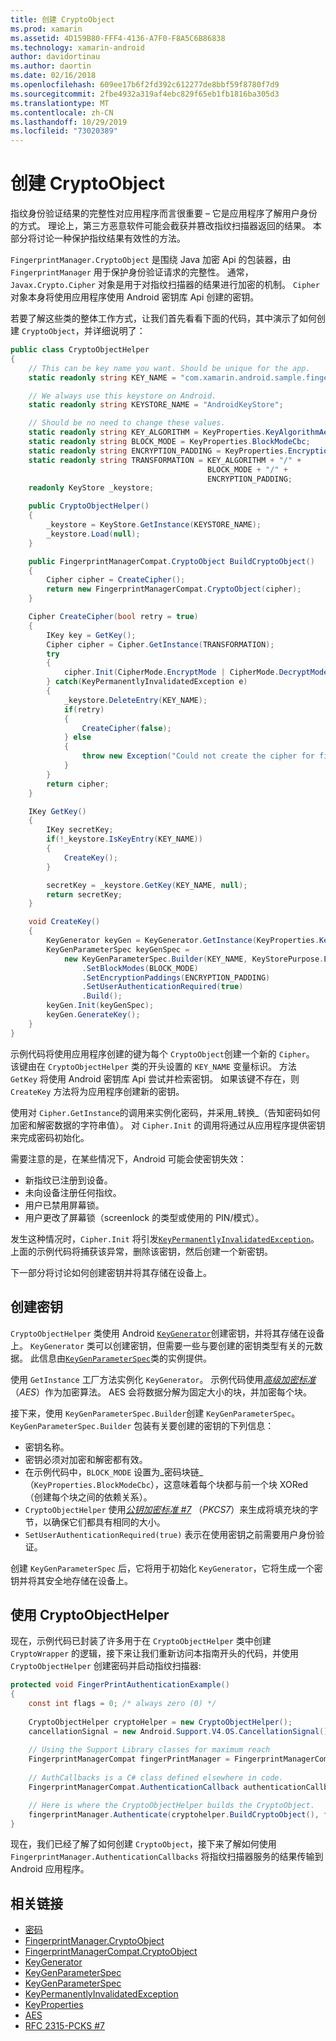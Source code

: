 ```yaml
---
title: 创建 CryptoObject
ms.prod: xamarin
ms.assetid: 4D159B80-FFF4-4136-A7F0-F8A5C6B86838
ms.technology: xamarin-android
author: davidortinau
ms.author: daortin
ms.date: 02/16/2018
ms.openlocfilehash: 609ee17b6f2fd392c612277de8bbf59f8780f7d9
ms.sourcegitcommit: 2fbe4932a319af4ebc829f65eb1fb1816ba305d3
ms.translationtype: MT
ms.contentlocale: zh-CN
ms.lasthandoff: 10/29/2019
ms.locfileid: "73020389"
---
```

# <a name="creating-a-cryptoobject"></a>创建 CryptoObject

指纹身份验证结果的完整性对应用程序而言很重要 &ndash; 它是应用程序了解用户身份的方式。 理论上，第三方恶意软件可能会截获并篡改指纹扫描器返回的结果。 本部分将讨论一种保护指纹结果有效性的方法。 

`FingerprintManager.CryptoObject` 是围绕 Java 加密 Api 的包装器，由 `FingerprintManager` 用于保护身份验证请求的完整性。 通常，`Javax.Crypto.Cipher` 对象是用于对指纹扫描器的结果进行加密的机制。 `Cipher` 对象本身将使用应用程序使用 Android 密钥库 Api 创建的密钥。

若要了解这些类的整体工作方式，让我们首先看看下面的代码，其中演示了如何创建 `CryptoObject`，并详细说明了：

```csharp
public class CryptoObjectHelper
{
    // This can be key name you want. Should be unique for the app.
    static readonly string KEY_NAME = "com.xamarin.android.sample.fingerprint_authentication_key";

    // We always use this keystore on Android.
    static readonly string KEYSTORE_NAME = "AndroidKeyStore";

    // Should be no need to change these values.
    static readonly string KEY_ALGORITHM = KeyProperties.KeyAlgorithmAes;
    static readonly string BLOCK_MODE = KeyProperties.BlockModeCbc;
    static readonly string ENCRYPTION_PADDING = KeyProperties.EncryptionPaddingPkcs7;
    static readonly string TRANSFORMATION = KEY_ALGORITHM + "/" +
                                            BLOCK_MODE + "/" +
                                            ENCRYPTION_PADDING;
    readonly KeyStore _keystore;

    public CryptoObjectHelper()
    {
        _keystore = KeyStore.GetInstance(KEYSTORE_NAME);
        _keystore.Load(null);
    }

    public FingerprintManagerCompat.CryptoObject BuildCryptoObject()
    {
        Cipher cipher = CreateCipher();
        return new FingerprintManagerCompat.CryptoObject(cipher);
    }

    Cipher CreateCipher(bool retry = true)
    {
        IKey key = GetKey();
        Cipher cipher = Cipher.GetInstance(TRANSFORMATION);
        try
        {
            cipher.Init(CipherMode.EncryptMode | CipherMode.DecryptMode, key);
        } catch(KeyPermanentlyInvalidatedException e)
        {
            _keystore.DeleteEntry(KEY_NAME);
            if(retry)
            {
                CreateCipher(false);
            } else
            {
                throw new Exception("Could not create the cipher for fingerprint authentication.", e);
            }
        }
        return cipher;
    }

    IKey GetKey()
    {
        IKey secretKey;
        if(!_keystore.IsKeyEntry(KEY_NAME))
        {
            CreateKey();
        }

        secretKey = _keystore.GetKey(KEY_NAME, null);
        return secretKey;
    }

    void CreateKey()
    {
        KeyGenerator keyGen = KeyGenerator.GetInstance(KeyProperties.KeyAlgorithmAes, KEYSTORE_NAME);
        KeyGenParameterSpec keyGenSpec =
            new KeyGenParameterSpec.Builder(KEY_NAME, KeyStorePurpose.Encrypt | KeyStorePurpose.Decrypt)
                .SetBlockModes(BLOCK_MODE)
                .SetEncryptionPaddings(ENCRYPTION_PADDING)
                .SetUserAuthenticationRequired(true)
                .Build();
        keyGen.Init(keyGenSpec);
        keyGen.GenerateKey();
    }
}
```

示例代码将使用应用程序创建的键为每个 `CryptoObject`创建一个新的 `Cipher`。 该键由在 `CryptoObjectHelper` 类的开头设置的 `KEY_NAME` 变量标识。 方法 `GetKey` 将使用 Android 密钥库 Api 尝试并检索密钥。 如果该键不存在，则 `CreateKey` 方法将为应用程序创建新的密钥。

使用对 `Cipher.GetInstance`的调用来实例化密码，并采用_转换_（告知密码如何加密和解密数据的字符串值）。 对 `Cipher.Init` 的调用将通过从应用程序提供密钥来完成密码初始化。 

需要注意的是，在某些情况下，Android 可能会使密钥失效： 

- 新指纹已注册到设备。
- 未向设备注册任何指纹。
- 用户已禁用屏幕锁。
- 用户更改了屏幕锁（screenlock 的类型或使用的 PIN/模式）。

发生这种情况时，`Cipher.Init` 将引发[`KeyPermanentlyInvalidatedException`](https://developer.android.com/reference/android/security/keystore/KeyPermanentlyInvalidatedException.html)。 上面的示例代码将捕获该异常，删除该密钥，然后创建一个新密钥。

下一部分将讨论如何创建密钥并将其存储在设备上。

## <a name="creating-a-secret-key"></a>创建密钥

`CryptoObjectHelper` 类使用 Android [`KeyGenerator`](xref:Javax.Crypto.KeyGenerator)创建密钥，并将其存储在设备上。 `KeyGenerator` 类可以创建密钥，但需要一些与要创建的密钥类型有关的元数据。 此信息由[`KeyGenParameterSpec`](https://developer.android.com/reference/android/security/keystore/KeyGenParameterSpec.html)类的实例提供。 

使用 `GetInstance` 工厂方法实例化 `KeyGenerator`。 示例代码使用[_高级加密标准_](https://en.wikipedia.org/wiki/Advanced_Encryption_Standard)（_AES_）作为加密算法。 AES 会将数据分解为固定大小的块，并加密每个块。

接下来，使用 `KeyGenParameterSpec.Builder`创建 `KeyGenParameterSpec`。 `KeyGenParameterSpec.Builder` 包装有关要创建的密钥的下列信息：

- 密钥名称。
- 密钥必须对加密和解密都有效。
- 在示例代码中，`BLOCK_MODE` 设置为_密码块链_（`KeyProperties.BlockModeCbc`），这意味着每个块都与前一个块 XORed （创建每个块之间的依赖关系）。 
- `CryptoObjectHelper` 使用[_公钥加密标准 #7_](https://tools.ietf.org/html/rfc2315) （_PKCS7_）来生成将填充块的字节，以确保它们都具有相同的大小。
- `SetUserAuthenticationRequired(true)` 表示在使用密钥之前需要用户身份验证。

创建 `KeyGenParameterSpec` 后，它将用于初始化 `KeyGenerator`，它将生成一个密钥并将其安全地存储在设备上。 

## <a name="using-the-cryptoobjecthelper"></a>使用 CryptoObjectHelper

现在，示例代码已封装了许多用于在 `CryptoObjectHelper` 类中创建 `CryptoWrapper` 的逻辑，接下来让我们重新访问本指南开头的代码，并使用 `CryptoObjectHelper` 创建密码并启动指纹扫描器: 

```csharp
protected void FingerPrintAuthenticationExample()
{
    const int flags = 0; /* always zero (0) */
    
    CryptoObjectHelper cryptoHelper = new CryptoObjectHelper();
    cancellationSignal = new Android.Support.V4.OS.CancellationSignal();
    
    // Using the Support Library classes for maximum reach
    FingerprintManagerCompat fingerPrintManager = FingerprintManagerCompat.From(this);
    
    // AuthCallbacks is a C# class defined elsewhere in code.
    FingerprintManagerCompat.AuthenticationCallback authenticationCallback = new MyAuthCallbackSample(this);

    // Here is where the CryptoObjectHelper builds the CryptoObject. 
    fingerprintManager.Authenticate(cryptohelper.BuildCryptoObject(), flags, cancellationSignal, authenticationCallback, null);
}
```

现在，我们已经了解了如何创建 `CryptoObject`，接下来了解如何使用 `FingerprintManager.AuthenticationCallbacks` 将指纹扫描器服务的结果传输到 Android 应用程序。

## <a name="related-links"></a>相关链接

- [密码](xref:Javax.Crypto.Cipher)
- [FingerprintManager.CryptoObject](https://developer.android.com/reference/android/hardware/fingerprint/FingerprintManager.CryptoObject.html)
- [FingerprintManagerCompat.CryptoObject](https://developer.android.com/reference/android/support/v4/hardware/fingerprint/FingerprintManagerCompat.CryptoObject.html)
- [KeyGenerator](xref:Javax.Crypto.KeyGenerator)
- [KeyGenParameterSpec](https://developer.android.com/reference/android/security/keystore/KeyGenParameterSpec.html)
- [KeyGenParameterSpec](https://developer.android.com/reference/android/security/keystore/KeyGenParameterSpec.Builder.html)
- [KeyPermanentlyInvalidatedException](https://developer.android.com/reference/android/security/keystore/KeyPermanentlyInvalidatedException.html)
- [KeyProperties](https://developer.android.com/reference/android/security/keystore/KeyProperties.html)
- [AES](https://en.wikipedia.org/wiki/Advanced_Encryption_Standard)
- [RFC 2315-PCKS #7](https://tools.ietf.org/html/rfc2315)
